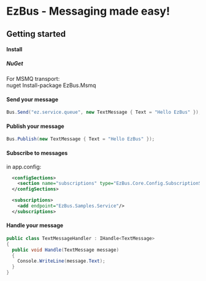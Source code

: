 EzBus - Messaging made easy!
===============================

## Getting started

#### Install


##### NuGet

For MSMQ transport:<br/>
nuget Install-package EzBus.Msmq

#### Send your message

```C#
Bus.Send("ez.service.queue", new TextMessage { Text = "Hello EzBus" });
```

#### Publish your message

```C#
Bus.Publish(new TextMessage { Text = "Hello EzBus" });
```

#### Subscribe to messages

in app.config:

```xml
  <configSections>
    <section name="subscriptions" type="EzBus.Core.Config.SubscriptionSection, EzBus.Core"/>
  </configSections>

  <subscriptions>
    <add endpoint="EzBus.Samples.Service"/>
  </subscriptions>
```
#### Handle your message

```C#
public class TextMessageHandler : IHandle<TextMessage>
{
  public void Handle(TextMessage message)
  {
    Console.WriteLine(message.Text);
  }
}
```

